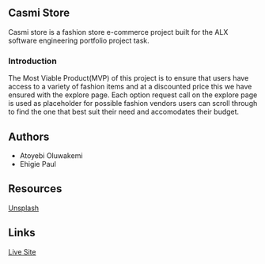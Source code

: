 ## Casmi Store

Casmi store is a fashion store e-commerce project built for the ALX software engineering portfolio project task.

### Introduction

The Most Viable Product(MVP) of this project is to ensure that users have access to a variety of fashion items and at a discounted price this we have ensured with the explore page. Each option request call on the explore page is used as placeholder for possible fashion vendors users can scroll through to find the one that best suit their need and accomodates their budget.

## Authors 

* Atoyebi Oluwakemi
* Ehigie Paul

## Resources

[Unsplash](https://unsplash.com)

## Links

[Live Site](https://khemmie-ray.github.io/Casmi-Store/index.html) 